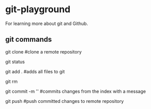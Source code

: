 # git-playground
For learning more about git and Github.

## git commands
git clone <url>             #clone a remote repository

git status

git add .                   #adds all files to git

git rm

git commit -m '<message>'   #commits changes from the index with a message

git push                    #push committed changes to remote repository